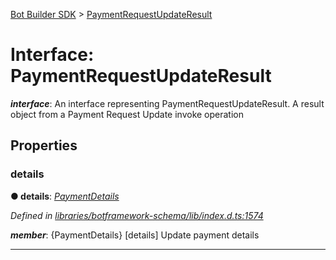 [Bot Builder SDK](../README.md) > [PaymentRequestUpdateResult](../interfaces/botbuilder.paymentrequestupdateresult.md)



# Interface: PaymentRequestUpdateResult

*__interface__*: An interface representing PaymentRequestUpdateResult. A result object from a Payment Request Update invoke operation



## Properties
<a id="details"></a>

###  details

**●  details**:  *[PaymentDetails](botbuilder.paymentdetails.md)* 

*Defined in [libraries/botframework-schema/lib/index.d.ts:1574](https://github.com/Microsoft/botbuilder-js/blob/8495ddc/libraries/botframework-schema/lib/index.d.ts#L1574)*


*__member__*: {PaymentDetails} [details] Update payment details





___


